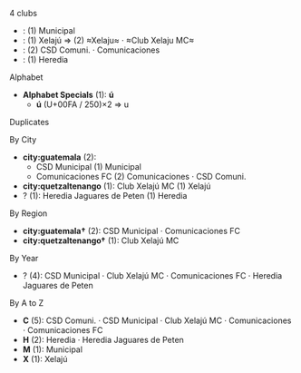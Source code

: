 4 clubs

-  : (1) Municipal
-  : (1) Xelajú ⇒ (2) ≈Xelaju≈ · ≈Club Xelaju MC≈
-  : (2) CSD Comuni. · Comunicaciones
-  : (1) Heredia




Alphabet

- **Alphabet Specials** (1):  **ú** 
  - **ú** (U+00FA / 250)×2 ⇒ u




Duplicates





By City

- **city:guatemala** (2): 
  - CSD Municipal  (1) Municipal
  - Comunicaciones FC  (2) Comunicaciones · CSD Comuni.
- **city:quetzaltenango** (1): Club Xelajú MC  (1) Xelajú
- ? (1): Heredia Jaguares de Peten  (1) Heredia




By Region

- **city:guatemala†** (2):   CSD Municipal · Comunicaciones FC
- **city:quetzaltenango†** (1):   Club Xelajú MC




By Year

- ? (4):   CSD Municipal · Club Xelajú MC · Comunicaciones FC · Heredia Jaguares de Peten






By A to Z

- **C** (5): CSD Comuni. · CSD Municipal · Club Xelajú MC · Comunicaciones · Comunicaciones FC
- **H** (2): Heredia · Heredia Jaguares de Peten
- **M** (1): Municipal
- **X** (1): Xelajú




